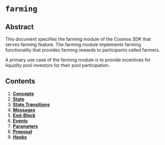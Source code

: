<!-- order: 0 title: Liquidity Overview parent: title: "farming" -->

 # `farming`

## Abstract

This document specifies the farming module of the Cosmos SDK that serves farming feature. The farming module implements farming functionality that provides farming rewards to participants called farmers. 

A primary use case of the farming module is to provide incentives for liquidity pool investors for their pool participation.

## Contents

1. **[Concepts](01_concepts.md)**
2. **[State](02_state.md)**
3. **[State Transitions](03_state_transitions.md)**
4. **[Messages](04_messages.md)**
5. **[End-Block](05_end_block.md)**
6. **[Events](06_events.md)**
7. **[Parameters](07_params.md)**
8. **[Proposal](08_proposal.md)**
9. **[Hooks](09_hooks.md)**
